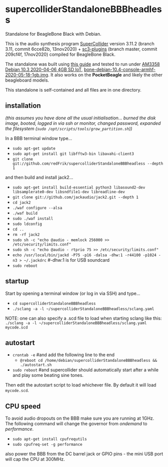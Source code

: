 # supercolliderStandaloneBBBheadless
Standalone for BeagleBone Black with Debian.

This is the audio synthesis program [SuperCollider](https://github.com/supercollider/supercollider) version 3.11.2 (branch 3.11, commit 6cce82b, 13nov2020) + [sc3-plugins](https://github.com/supercollider/sc3-plugins) (branch master, commit 209cf4f, 17nov2020) compiled for BeagleBone Black.

The standalone was built using [this guide](https://github.com/supercollider/supercollider/blob/develop/README_BEAGLEBONE_BLACK.md) and tested to run under [AM3358 Debian 10.3 2020-04-06 4GB SD IoT](https://beagleboard.org/latest-images), [bone-debian-10.4-console-armhf-2020-05-18-1gb.img](https://elinux.org/Beagleboard:BeagleBoneBlack_Debian#Debian_Buster_Console_Snapshot). It also works on the **PocketBeagle** and likely the other beagleboard models.

This standalone is self-contained and all files are in one directory.

installation
--

_(this assumes you have done all the usual initialisation... burned the disk image, booted, logged in via ssh or monitor, changed password, expanded the filesystem (`sudo /opt/scripts/tools/grow_partition.sh`))_

In a BBB terminal window type...

* `sudo apt-get update`
* `sudo apt-get install git libfftw3-bin libavahi-client3`
* `git clone git://github.com/redFrik/supercolliderStandaloneBBBheadless --depth 1`

and then build and install jack2...

* `sudo apt-get install build-essential python3 libasound2-dev libsamplerate0-dev libsndfile1-dev libreadline-dev`
* `git clone git://github.com/jackaudio/jack2.git --depth 1`
* `cd jack2`
* `./waf configure --alsa`
* `./waf build`
* `sudo ./waf install`
* `sudo ldconfig`
* `cd ..`
* `rm -rf jack2`
* `sudo sh -c "echo @audio - memlock 256000 >> /etc/security/limits.conf"`
* `sudo sh -c "echo @audio - rtprio 75 >> /etc/security/limits.conf"`
* `echo /usr/local/bin/jackd -P75 -p16 -dalsa -dhw:1 -r44100 -p1024 -n3 > ~/.jackdrc` #-dhw:1 is for USB soundcard
* `sudo reboot`

startup
--

Start by opening a terminal window (or log in via SSH) and type...

* `cd supercolliderStandaloneBBBheadless`
* `./sclang -a -l ~/supercolliderStandaloneBBBheadless/sclang.yaml`

NOTE: one can also specify a .scd file to load when starting sclang like this: `./sclang -a -l ~/supercolliderStandaloneBBBheadless/sclang.yaml mycode.scd`

autostart
--

* `crontab -e` #and add the following line to the end
  * `@reboot cd /home/debian/supercolliderStandaloneBBBheadless && ./autostart.sh`
* `sudo reboot` #and supercollider should automatically start after a while and play some beating sine tones.

Then edit the autostart script to load whichever file. By default it will load `mycode.scd`.

CPU speed
--

To avoid audio dropouts on the BBB make sure you are running at 1GHz. The following command will change the governor from *ondemand* to *performance*.

* `sudo apt-get install cpufrequtils`
* `sudo cpufreq-set -g performance`

also power the BBB from the DC barrel jack or GPIO pins - the mini USB port will cap the CPU at 300MHz.
